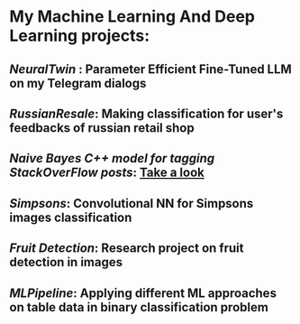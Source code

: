 # My Machine Learning And Deep Learning projects:
## *NeuralTwin* : Parameter Efficient Fine-Tuned LLM on my Telegram dialogs
## *RussianResale*: Making classification for user's feedbacks of russian retail shop
## *Naive Bayes C++ model for tagging StackOverFlow posts*: [Take a look](https://github.com/DKazhekin/DiscreteAnalysis/tree/main/CourseProject/version2)
## *Simpsons*: Convolutional NN for Simpsons images classification
## *Fruit Detection*: Research project on fruit detection in images
## *MLPipeline*: Applying different ML approaches on table data in binary classification problem
